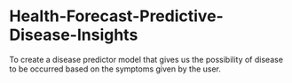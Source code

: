 # Health-Forecast-Predictive-Disease-Insights
To create a disease predictor model that gives us the possibility of disease to be occurred based on the symptoms given by the user.
